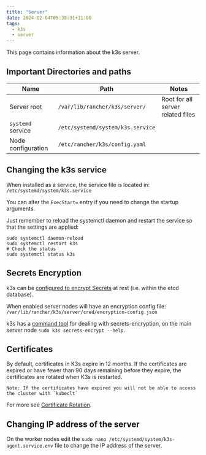```yaml
---
title: "Server"
date: 2024-02-04T05:38:31+11:00
tags:
  - k3s
  - server
---
```


This page contains information about the k3s server.
<!--more-->

## Important Directories and paths

| Name        | Path                           | Notes                             |
|-------------|--------------------------------|-----------------------------------|
| Server root | `/var/lib/rancher/k3s/server/` | Root for all server related files |
| `systemd` service | `/etc/systemd/system/k3s.service` | |
| Node configuration | `/etc/rancher/k3s/config.yaml` |                                                             |


## Changing the k3s service

When installed as a service, the service file is located in: `/etc/systemd/system/k3s.service`

You can alter the `ExecStart=` entry if you need to change the startup arguments.

Just remember to reload the systemctl daemon and restart the service so that the settings are applied:

```shell
sudo systemctl daemon-reload
sudo systemctl restart k3s
# Check the status
sudo systemctl status k3s
```

## Secrets Encryption

k3s can be [configured to encrypt Secrets](https://docs.k3s.io/security/secrets-encryption) at rest (i.e. within the etcd database).

When enabled server nodes will have an encryption config file: `/var/lib/rancher/k3s/server/cred/encryption-config.json`

k3s has a [command tool](https://docs.k3s.io/cli/secrets-encrypt) for dealing with secrets-encryption, 
on the main server node `sudo k3s secrets-encrypt --help`.

## Certificates

By default, certificates in K3s expire in 12 months.
If the certificates are expired or have fewer than 90 days remaining before they expire, the certificates are rotated when K3s is restarted.

    Note: If the certificates have expired you will not be able to access the cluster with `kubeclt`

For more see [Certificate Rotation](https://docs.k3s.io/advanced#certificate-rotation).

## Changing IP address of the server

On the worker nodes edit the `sudo nano /etc/systemd/system/k3s-agent.service.env` file to change the IP address of the server.